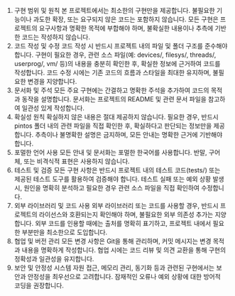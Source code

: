 1. 구현 범위 및 원칙
본 프로젝트에서는 최소한의 구현만을 제공합니다. 불필요한 기능이나 과도한 확장, 또는 요구되지 않은 코드는 포함하지 않습니다.
모든 구현은 프로젝트의 요구사항과 명확한 목적에 부합해야 하며, 불확실한 내용이나 추측에 기반한 코드는 작성하지 않습니다.
2. 코드 작성 및 수정
코드 작성 시 반드시 프로젝트 내의 파일 및 폴더 구조를 준수해야 합니다.
구현이 필요한 경우, 관련 소스 파일(예: devices/, filesys/, threads/, userprog/, vm/ 등)의 내용을 충분히 확인한 후, 확실한 정보에 근거하여 코드를 작성합니다.
코드 수정 시에는 기존 코드의 흐름과 스타일을 최대한 유지하며, 불필요한 변경을 지양합니다.
3. 문서화 및 주석
모든 주요 구현에는 간결하고 명확한 주석을 추가하여 코드의 목적과 동작을 설명합니다.
문서화는 프로젝트의 README 및 관련 문서 파일을 참고하여 일관성 있게 작성합니다.
4. 확실성 원칙
확실하지 않은 내용은 절대 제공하지 않습니다. 필요한 경우, 반드시 pintos 폴더 내의 관련 파일을 직접 확인한 후, 확실하다고 판단되는 정보만을 제공합니다.
추측이나 불명확한 설명은 금지하며, 모든 안내는 명확한 근거에 기반해야 합니다.
5. 포멀한 언어 사용
모든 안내 및 문서화는 포멀한 한국어를 사용합니다. 반말, 구어체, 또는 비격식적 표현은 사용하지 않습니다.
6. 테스트 및 검증
모든 구현 사항은 반드시 프로젝트 내의 테스트 코드(tests/) 또는 제공된 테스트 도구를 활용하여 검증해야 합니다.
테스트 실패 또는 예외 상황 발생 시, 원인을 명확히 분석하고 필요한 경우 관련 소스 파일을 직접 확인하여 수정합니다.
7. 외부 라이브러리 및 코드 사용
외부 라이브러리 또는 코드를 사용할 경우, 반드시 프로젝트의 라이선스와 호환되는지 확인해야 하며, 불필요한 외부 의존성 추가는 지양합니다.
외부 코드를 인용할 때에는 출처를 명확히 표기하고, 프로젝트 내에서 필요한 부분만을 최소한으로 도입합니다.
8. 협업 및 버전 관리
모든 변경 사항은 Git을 통해 관리하며, 커밋 메시지는 변경 목적과 내용을 명확하게 작성합니다.
협업 시에는 코드 리뷰 및 의견 교환을 통해 구현의 정확성과 일관성을 유지합니다.
9. 보안 및 안정성
시스템 자원 접근, 메모리 관리, 동기화 등과 관련된 구현에서는 보안과 안정성을 최우선으로 고려합니다.
잠재적인 오류나 예외 상황에 대한 방어적 코딩을 권장합니다.
